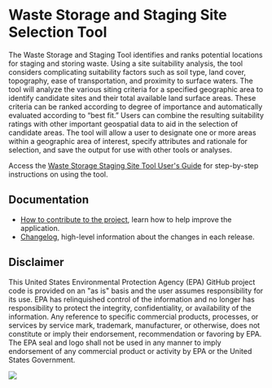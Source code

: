 # Waste Storage and Staging Site Selection Tool

The Waste Storage and Staging Tool identifies and ranks potential locations for staging and storing waste. Using a site suitability analysis, the tool considers complicating suitability factors such as soil type, land cover, topography, ease of transportation, and proximity to surface waters. The tool will analyze the various siting criteria for a specified geographic area to identify candidate sites and their total available land surface areas. These criteria can be ranked according to degree of importance and automatically evaluated according to “best fit.” Users can combine the resulting suitability ratings with other important geospatial data to aid in the selection of candidate areas. The tool will allow a user to designate one or more areas within a geographic area of interest, specify attributes and rationale for selection, and save the output for use with other tools or analyses.

Access the [Waste Storage Staging Site Tool User's Guide](/Docs/Final_Waste-Storage-Staging-Tool-Users-Guide_ArcGISPro) for step-by-step instructions on using the tool.

## Documentation
- [How to contribute to the project](/Docs/CONTRIBUTING.md), learn how to help improve the application. 
- [Changelog](/Docs/CHANGELOG.md), high-level information about the changes in each release.

## Disclaimer

This United States Environmental Protection Agency (EPA) GitHub project code is provided on an "as is" basis and the user assumes responsibility for its use.  EPA has relinquished control of the information and no longer has responsibility to protect the integrity, confidentiality, or availability of the information.  Any reference to specific commercial products, processes, or services by service mark, trademark, manufacturer, or otherwise, does not constitute or imply their endorsement, recommendation or favoring by EPA.  The EPA seal and logo shall not be used in any manner to imply endorsement of any commercial product or activity by EPA or the United States Government. 

[<img src="https://licensebuttons.net/p/mark/1.0/88x31.png">](https://creativecommons.org/publicdomain/zero/1.0/)
